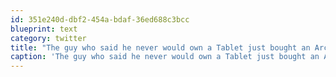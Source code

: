 ```yaml
---
id: 351e240d-dbf2-454a-bdaf-36ed688c3bcc
blueprint: text
category: twitter
title: "The guy who said he never would own a Tablet just bought an Archos 70. Can't imagine it not being worth the $179 price. #Android"
caption: 'The guy who said he never would own a Tablet just bought an Archos 70. Can''t imagine it not being worth the $179 price. <span class="hashtag hashtag_local">#<a href="http://tweettemp.darylchymko.ca/?tag=android">Android</a>'
---
```

